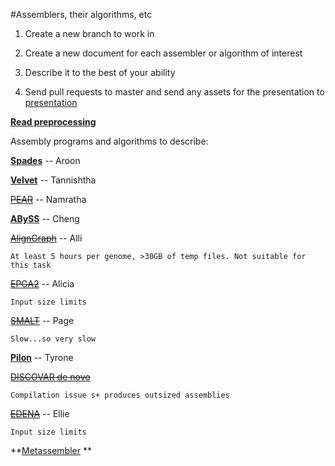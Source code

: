 #Assemblers, their algorithms, etc 

1. Create a new branch to work in 

2. Create a new document for each assembler or algorithm of interest 

3. Describe it to the best of your ability 

4. Send pull requests to master and send any assets for the presentation 
to [presentation](https://github.com/biol7210-genomes/presentation) 

**[Read preprocessing](/reads_preprocessing.md)**


Assembly programs and algorithms to describe: 

**[Spades](/spades.md)** -- Aroon

**[Velvet](/Velvet.md)** -- Tannishtha

~~[PEAR](/PEAR.md)~~ -- Namratha

**[ABySS](/ABySS.md)** -- Cheng

~~[AlignGraph](/AlignGraph.md)~~ -- Alli
    
    At least 5 hours per genome, >30GB of temp files. Not suitable for this task

~~[EPGA2](/EPGA2.md)~~ -- Alicia 

    Input size limits

~~[SMALT](/SMALT.md)~~ -- Page

    Slow...so very slow

**[Pilon](/pilon.md)** -- Tyrone

~~[DISCOVAR de novo](/DISCOVAR_de_novo.md)~~  

    Compilation issue s+ produces outsized assemblies 

~~[EDENA](/EDENA.md)~~ -- Ellie

    Input size limits

**[Metassembler](/metassembler.md) **

